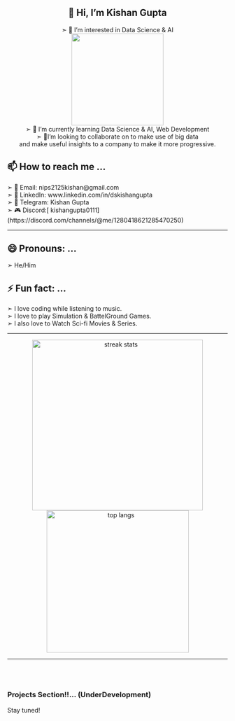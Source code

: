 <!--<div align = "center">-->
<div align = "center">
        <h2> 👋 Hi, I’m Kishan Gupta</h2>
        
➣ 👀 I’m interested in Data Science & AI<br>
<img src = "https://media.giphy.com/media/7c8QeB0VMddFOuu4iR/giphy.gif?cid=790b7611otp8gywup974is90y27uv7knp35fv1q6mpylyowf&ep=v1_gifs_search&rid=giphy.gif&ct=g" width =" 210"/><br>
➣ 🌱 I’m currently learning Data Science & AI, Web Development<br>
➣ 💞️I’m looking to collaborate on to make use of big data<br> and make useful insights to a company to make it more progressive.<br> </div>
<h2> 📫 How to reach me ...</h2>
        ➣ 📧 Email: nips2125kishan@gmail.com <br>
        ➣ 💼 LinkedIn: www.linkedin.com/in/dskishangupta<br>
        ➣ 💬 Telegram: Kishan Gupta<br>
        ➣ 🎮 Discord:[ kishangupta0111](https://discord.com/channels/@me/1280418621285470250)<br><hr>
        </div>

<h2> 😄 Pronouns: ...</h2>
        ➣ He/Him<br>
<h2>⚡ Fun fact: ...</h2>
        ➣ I love coding while listening to music.<br>
        ➣ I love to play Simulation & BattelGround Games.<br>
        ➣ I also love to Watch Sci-fi Movies & Series. <br>


<!---
Kishanji0319/Kishanji0319 is a ✨ special ✨ repository because its `README.md` (this file) appears on your GitHub profile.
You can click the Preview link to take a look at your changes.
--->

<hr>

<div align=center>
  <img width=390 src="https://github-readme-streak-stats-salesp07.vercel.app/?user=Kishanji0319&count_private=true&theme=react&border_radius=10" alt="streak stats"/>
  <br/>
  <img width=325 align="center" src="https://github-readme-stats-salesp07.vercel.app/api/top-langs/?username=Kishanji0319&hide=HTML&langs_count=8&layout=compact&theme=react&border_radius=10&size_weight=0.5&count_weight=0.5&exclude_repo=github-readme-stats" alt="top langs" />
</div>
<hr/>
<br/><br/>
<h3>Projects Section!!... (UnderDevelopment)</h3>
Stay tuned!
<!-- </div> -->
